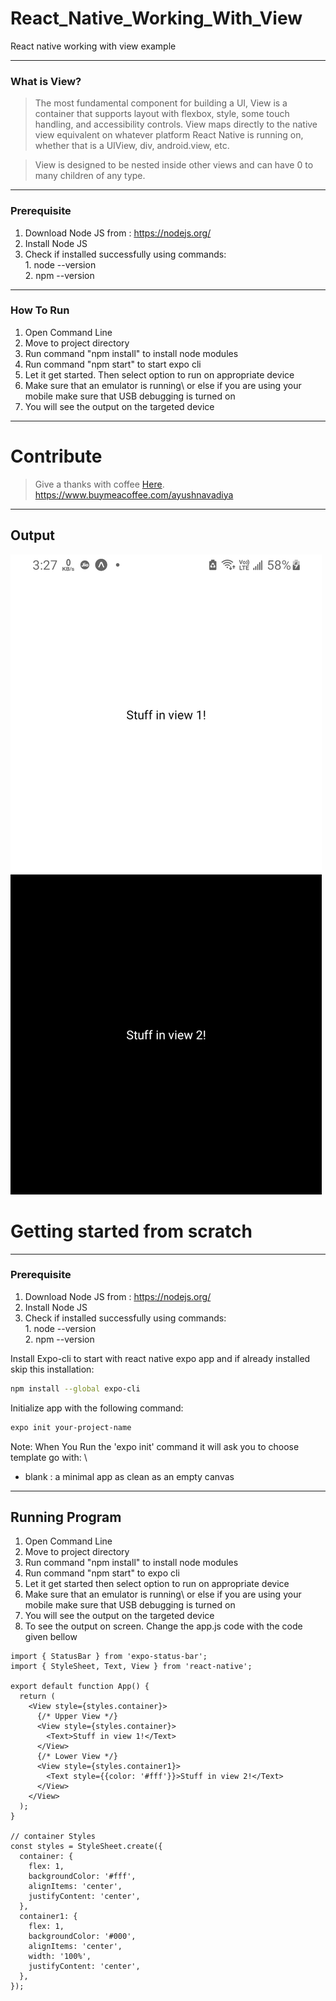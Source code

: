 # React_Native_Working_With_View
React native working with view example

---
### What is View?

>The most fundamental component for building a UI, View is a container that supports layout with flexbox, style, some touch handling, and accessibility controls. View maps directly to the native view equivalent on whatever platform React Native is running on, whether that is a UIView, div, android.view, etc.

>View is designed to be nested inside other views and can have 0 to many children of any type.


---
### Prerequisite

1. Download Node JS from : https://nodejs.org/
2. Install Node JS
3. Check if installed successfully using commands: \
                                                   1. node --version\
                                                   2. npm --version

---
### How To Run

1. Open Command Line
2. Move to project directory
4. Run command "npm install" to install node modules
5. Run command "npm start" to start expo cli
6. Let it get started. Then select option to run on appropriate device
7. Make sure that an emulator is running\ or else if you are using your mobile make sure that USB debugging is turned on
8. You will see the output on the targeted device


---
# Contribute 

> Give a thanks with coffee [Here](https://www.buymeacoffee.com/ayushnavadiya).\
> https://www.buymeacoffee.com/ayushnavadiya

---
## Output
![Output](https://github.com/Ayush-Navadiya/React_Native_Working_With_View/blob/master/Screenshots/Output.jpg)



# Getting started from scratch


---
### Prerequisite

1. Download Node JS from : https://nodejs.org/
2. Install Node JS
3. Check if installed successfully using commands: \
                                                   1. node --version\
                                                   2. npm --version

Install Expo-cli to start with react native expo app and if already installed skip this installation:

```bash
npm install --global expo-cli
```

Initialize app with the following command:

```bash
expo init your-project-name
```

Note: When You Run the 'expo init' command it will ask you to choose template go with: \
 - blank : a minimal app as clean as an empty canvas


---
## Running Program 
1. Open Command Line
2. Move to project directory
4. Run command "npm install" to install node modules
5. Run command "npm start" to expo cli
6. Let it get started then select option to run on appropriate device
7. Make sure that an emulator is running\ or else if you are using your mobile make sure that USB debugging is turned on
8. You will see the output on the targeted device
9. To see the output on screen. Change the app.js code with the code given bellow

```
import { StatusBar } from 'expo-status-bar';
import { StyleSheet, Text, View } from 'react-native';

export default function App() {
  return (
    <View style={styles.container}>
      {/* Upper View */}
      <View style={styles.container}>
        <Text>Stuff in view 1!</Text>
      </View>
      {/* Lower View */}
      <View style={styles.container1}>
        <Text style={{color: '#fff'}}>Stuff in view 2!</Text>
      </View>
    </View>
  );
}

// container Styles
const styles = StyleSheet.create({
  container: {
    flex: 1,
    backgroundColor: '#fff',
    alignItems: 'center',
    justifyContent: 'center',
  },
  container1: {
    flex: 1,
    backgroundColor: '#000',
    alignItems: 'center',
    width: '100%',
    justifyContent: 'center',
  },
});


```


